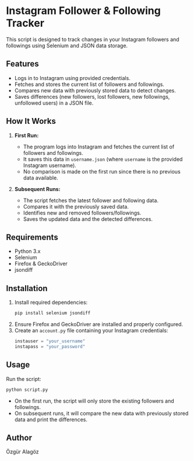 # Instagram Follower & Following Tracker

This script is designed to track changes in your Instagram followers and followings using Selenium and JSON data storage.

## Features

- Logs in to Instagram using provided credentials.
- Fetches and stores the current list of followers and followings.
- Compares new data with previously stored data to detect changes.
- Saves differences (new followers, lost followers, new followings, unfollowed users) in a JSON file.

## How It Works

1. **First Run:**

   - The program logs into Instagram and fetches the current list of followers and followings.
   - It saves this data in `username.json` (where `username` is the provided Instagram username).
   - No comparison is made on the first run since there is no previous data available.

2. **Subsequent Runs:**

   - The script fetches the latest follower and following data.
   - Compares it with the previously saved data.
   - Identifies new and removed followers/followings.
   - Saves the updated data and the detected differences.

## Requirements

- Python 3.x
- Selenium
- Firefox & GeckoDriver
- jsondiff

## Installation

1. Install required dependencies:
   ```sh
   pip install selenium jsondiff
   ```
2. Ensure Firefox and GeckoDriver are installed and properly configured.
3. Create an `account.py` file containing your Instagram credentials:
   ```python
   instauser = "your_username"
   instapass = "your_password"
   ```

## Usage

Run the script:

```sh
python script.py
```

- On the first run, the script will only store the existing followers and followings.
- On subsequent runs, it will compare the new data with previously stored data and print the differences.

## Author

Özgür Alagöz


